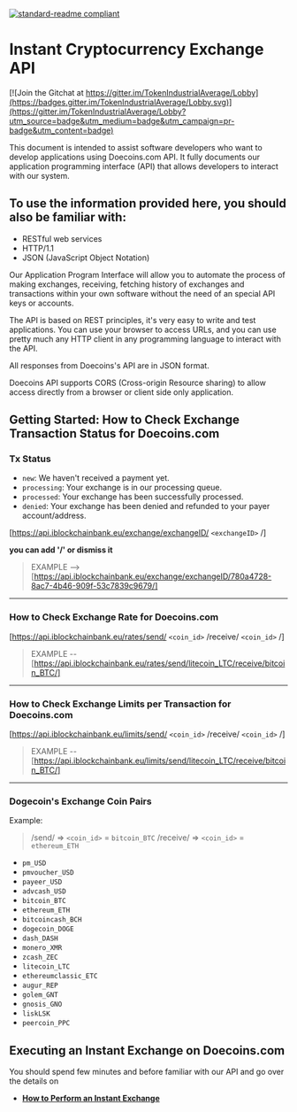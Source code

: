 [![standard-readme compliant](https://img.shields.io/badge/readme%20style-standard-brightgreen.svg?style=flat-square)](https://github.com/RichardLitt/standard-readme)

# Instant Cryptocurrency Exchange API

[![Join the Gitchat at https://gitter.im/TokenIndustrialAverage/Lobby](https://badges.gitter.im/TokenIndustrialAverage/Lobby.svg)](https://gitter.im/TokenIndustrialAverage/Lobby?utm_source=badge&utm_medium=badge&utm_campaign=pr-badge&utm_content=badge)

This document is intended to assist software developers who want to develop applications using Doecoins.com API. It fully documents our application programming interface (API) that allows developers to interact with our system.

## To use the information provided here, you should also be familiar with:

* RESTful web services
* HTTP/1.1
* JSON (JavaScript Object Notation)

Our Application Program Interface will allow you to automate the process of making exchanges, receiving, fetching history of exchanges and transactions within your own software without the need of an special API keys or accounts.

The API is based on REST principles, it's very easy to write and test applications. You can use your browser to access URLs, and you can use pretty much any HTTP client in any programming language to interact with the API.

All responses from Doecoins's API are in JSON format.

Doecoins API supports CORS (Cross-origin Resource sharing) to allow access directly from a browser or client side only application.


## Getting Started: How to Check Exchange Transaction Status for Doecoins.com

### Tx Status
* `new`: We haven't received a payment yet.
* `processing`: Your exchange is in our processing queue.
* `processed`: Your exchange has been successfully processed.
* `denied`: Your exchange has been denied and refunded to your payer account/address.

[https://api.iblockchainbank.eu/exchange/exchangeID/ `<exchangeID>` /]          

**you can add '/' or dismiss it**


> EXAMPLE --> [https://api.iblockchainbank.eu/exchange/exchangeID/780a4728-8ac7-4b46-909f-53c7839c9679/]

--------------------------------------------------------------------------------------------------------------------------------------

### How to Check Exchange Rate for Doecoins.com

[https://api.iblockchainbank.eu/rates/send/ `<coin_id>` /receive/ `<coin_id>` /]

> EXAMPLE -- [https://api.iblockchainbank.eu/rates/send/litecoin_LTC/receive/bitcoin_BTC/]

--------------------------------------------------------------------------------------------------------------------------------------

### How to Check Exchange Limits per Transaction for Doecoins.com

[https://api.iblockchainbank.eu/limits/send/ `<coin_id>` /receive/ `<coin_id>` /]

> EXAMPLE -- [https://api.iblockchainbank.eu/limits/send/litecoin_LTC/receive/bitcoin_BTC/]

--------------------------------------------------------------------------------------------------------------------------------------

### Dogecoin's Exchange Coin Pairs 

Example:
> /send/ => `<coin_id>` = `bitcoin_BTC`  /receive/ => `<coin_id>` = `ethereum_ETH`

* `pm_USD`
* `pmvoucher_USD`
* `payeer_USD`
* `advcash_USD`
* `bitcoin_BTC`
* `ethereum_ETH`
* `bitcoincash_BCH`
* `dogecoin_DOGE`
* `dash_DASH`
* `monero_XMR`
* `zcash_ZEC`
* `litecoin_LTC`
* `ethereumclassic_ETC`
* `augur_REP`
* `golem_GNT`
* `gnosis_GNO`
* `liskLSK`
* `peercoin_PPC`

## Executing an Instant Exchange on Doecoins.com

You should spend few minutes and before familiar with our API and go over the details on
- **[How to Perform an Instant Exchange](https://github.com/Doecoins/InstantExchangeAPI/wiki/How-to-Perform-an-Instant-Exchange)**

